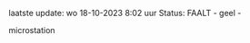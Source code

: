 laatste update: 
wo 18-10-2023  8:02   uur 
Status: FAALT - geel - 
<div class="service Y">microstation</div>